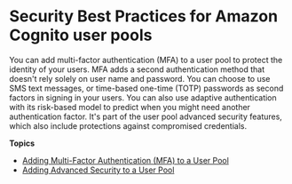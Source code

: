 # Security Best Practices for Amazon Cognito user pools<a name="managing-security"></a>

You can add multi\-factor authentication \(MFA\) to a user pool to protect the identity of your users\. MFA adds a second authentication method that doesn't rely solely on user name and password\. You can choose to use SMS text messages, or time\-based one\-time \(TOTP\) passwords as second factors in signing in your users\. You can also use adaptive authentication with its risk\-based model to predict when you might need another authentication factor\. It's part of the user pool advanced security features, which also include protections against compromised credentials\.

**Topics**
+ [Adding Multi\-Factor Authentication \(MFA\) to a User Pool](user-pool-settings-mfa.md)
+ [Adding Advanced Security to a User Pool](cognito-user-pool-settings-advanced-security.md)